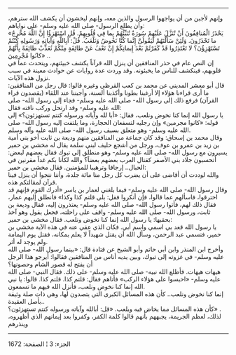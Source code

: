 ------------------------------------------------------------------------

وإنهم لأجبن من أن يواجهوا الرسول والذين معه، وإنهم ليخشون أن يكشف الله
سترهم، وأن يطلع الرسول- صلى الله عليه وسلم- على نواياهم:  
«يَحْذَرُ الْمُنافِقُونَ أَنْ تُنَزَّلَ عَلَيْهِمْ سُورَةٌ تُنَبِّئُهُمْ بِما فِي قُلُوبِهِمْ. قُلِ اسْتَهْزِؤُا إِنَّ
اللَّهَ مُخْرِجٌ ما تَحْذَرُونَ. وَلَئِنْ سَأَلْتَهُمْ لَيَقُولُنَّ إِنَّما كُنَّا نَخُوضُ وَنَلْعَبُ. قُلْ: أَبِاللَّهِ
وَآياتِهِ وَرَسُولِهِ كُنْتُمْ تَسْتَهْزِؤُنَ؟ لا تَعْتَذِرُوا قَدْ كَفَرْتُمْ بَعْدَ إِيمانِكُمْ إِنْ نَعْفُ عَنْ
طائِفَةٍ مِنْكُمْ نُعَذِّبْ طائِفَةً بِأَنَّهُمْ كانُوا مُجْرِمِينَ» ..  
إن النص عام في حذر المنافقين أن ينزل الله قرآناً يكشف خبيئتهم، ويتحدث عما
في قلوبهم، فينكشف للناس ما يخبئونه. وقد وردت عدة روايات عن حوادث معينة
في سبب نزول هذه الآيات.  
قال أبو معشر المديني عن محمد بن كعب القرظي وغيره قالوا: قال رجل من
المنافقين: ما أرى قراءنا هؤلاء إلا أرغبنا بطونا وأكذبنا ألسنة، وأجبننا
عند اللقاء (يقصدون قراء القرآن) فرفع ذلك إلى رسول الله- صلى الله عليه
وسلم- فجاء إلى رسول الله- صلى الله عليه وسلم- وقد ارتحل وركب ناقته
فقال:  
يا رسول الله إنما كنا نخوض ونلعب، فقال: «أبا لله وآياته ورسوله كنتم
تستهزئون؟» إلى قوله: «كانوا مجرمين» وإن رجليه لتسفعان الحجارة، وما يلتفت
إليه رسول الله- صلى الله عليه وسلم- وهو متعلق بسيف رسول الله- صلى الله
عليه وآله وسلم.  
وقال محمد بن إسحاق: وقد كان جماعة من المنافقين منهم وديعة بن ثابت أخو
بني أمية بن زيد بن عمرو بن عوف، ورجل من أشجع حليف لبني سلمة يقال له مخشي
بن حمير يسيرون مع رسول الله- صلى الله عليه وسلم- وهو منطلق إلى تبوك فقال
بعضهم لبعض: أتحسبون جلاد بني الأصفر كقتال العرب بعضهم بعضاً؟ والله لكأنا
بكم غداً مقرنين في الحبال.. إرجافا وترهيبا للمؤمنين. فقال مخشي بن حمير:  
والله لوددت أن أقاضى على أن يضرب كل رجل منا مائة جلدة، وأننا ننجوا أن
ينزل فينا قرآن لمقالتكم هذه.  
وقال رسول الله- صلى الله عليه وسلم- فيما بلغني لعمار بن ياسر «أدرك القوم
فإنهم قد احترقوا، فاسألهم عما قالوا، فإن أنكروا فقل: بلى قلتم كذا وكذا»
فانطلق إليهم عمار، فقال ذلك لهم، فأتوا رسول الله- صلى الله عليه وسلم-
يعتذرون إليه، فقال وديعة بن ثابت، ورسول الله- صلى الله عليه وسلم- واقف
على راحلته، فجعل يقول وهو آخذ بحقبها: يا رسول الله إنما كنا نخوض ونلعب.
فقال مخشي بن حمير:  
يا رسول الله قعد بي اسمي واسم أبي. فكان الذي عفي عنه في هذه الآية مخشي
بن حمير، فتسمى عبد الرحمن، وسأل الله أن يقتل شهيداً لا يعلم بمكانه، فقتل
يوم اليمامة ولم يوجد له أثر.  
وأخرج ابن المنذر وابن أبي حاتم وأبو الشيخ عن قتادة قال: «بينما رسول
الله- صلى الله عليه وسلم- في غزوته إلى تبوك، وبين يديه أناس من المنافقين
فقالوا: أيرجو هذا الرجل أن يفتح له قصور الشام وحصونها؟  
هيهات هيهات. فأطلع الله نبيه- صلى الله عليه وسلم- على ذلك. فقال النبي-
صلى الله عليه وسلم- «احبسوا على هؤلاء الركب» فأتاهم فقال: قلتم كذا. قلتم
كذا. قالوا: يا نبي الله إنما كنا نخوض ونلعب، فأنزل الله فيهم ما
تسمعون.  
إنما كنا نخوض ونلعب.. كأن هذه المسائل الكبرى التي يتصدون لها، وهي ذات
صلة وثيقة بأصل العقيدة..  
كأن هذه المسائل مما يخاض فيه ويلعب. «قل: أبالله وآياته ورسوله كنتم
تستهزئون؟» .  
لذلك، لعظم الجريمة، يجبههم بأنهم قالوا كلمة الكفر، وكفروا بعد إيمانهم
الذي أظهروه، وينذرهم

------------------------------------------------------------------------

الجزء: 3 ¦ الصفحة: 1672
